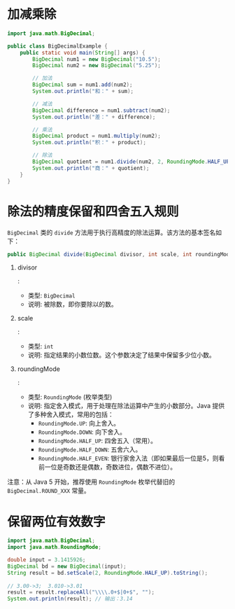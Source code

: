 # 加减乘除

```java
import java.math.BigDecimal;

public class BigDecimalExample {
    public static void main(String[] args) {
        BigDecimal num1 = new BigDecimal("10.5");
        BigDecimal num2 = new BigDecimal("5.25");

        // 加法
        BigDecimal sum = num1.add(num2);
        System.out.println("和：" + sum);

        // 减法
        BigDecimal difference = num1.subtract(num2);
        System.out.println("差：" + difference);

        // 乘法
        BigDecimal product = num1.multiply(num2);
        System.out.println("积：" + product);

        // 除法
        BigDecimal quotient = num1.divide(num2, 2, RoundingMode.HALF_UP);
        System.out.println("商：" + quotient);
    }
}
```

# 除法的精度保留和四舍五入规则

`BigDecimal` 类的 `divide` 方法用于执行高精度的除法运算。该方法的基本签名如下：

```java
public BigDecimal divide(BigDecimal divisor, int scale, int roundingMode)
```

1. divisor

   :

   - 类型: `BigDecimal`
   - 说明: 被除数，即你要除以的数。

2. scale

   :

   - 类型: `int`
   - 说明: 指定结果的小数位数。这个参数决定了结果中保留多少位小数。

3. roundingMode

   :

   - 类型: `RoundingMode` (枚举类型)
   - 说明: 指定舍入模式，用于处理在除法运算中产生的小数部分。Java 提供了多种舍入模式，常用的包括：
     - `RoundingMode.UP`: 向上舍入。
     - `RoundingMode.DOWN`: 向下舍入。
     - `RoundingMode.HALF_UP`: 四舍五入（常用）。
     - `RoundingMode.HALF_DOWN`: 五舍六入。
     - `RoundingMode.HALF_EVEN`: 银行家舍入法（即如果最后一位是5，则看前一位是奇数还是偶数，奇数进位，偶数不进位）。

注意：从 Java 5 开始，推荐使用 `RoundingMode` 枚举代替旧的 `BigDecimal.ROUND_XXX` 常量。

# 保留两位有效数字

```java
import java.math.BigDecimal;
import java.math.RoundingMode;

double input = 3.1415926;
BigDecimal bd = new BigDecimal(input);
String result = bd.setScale(2, RoundingMode.HALF_UP).toString();
 
// 3.00->3;  3.010->3.01
result = result.replaceAll("\\\\.0+$|0+$", "");
System.out.println(result); // 输出：3.14
```